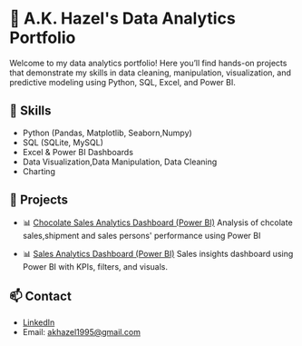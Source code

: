 # 👋 A.K. Hazel's Data Analytics Portfolio

Welcome to my data analytics portfolio! Here you’ll find hands-on projects that demonstrate my skills in data cleaning, manipulation, visualization, and predictive modeling using Python, SQL, Excel, and Power BI.

## 🔧 Skills
- Python (Pandas, Matplotlib, Seaborn,Numpy)
- SQL (SQLite, MySQL)
- Excel & Power BI Dashboards
- Data Visualization,Data Manipulation, Data Cleaning 
- Charting

## 📁 Projects
- 📊 [Chocolate Sales Analytics Dashboard (Power BI)](/PowerBI/SalesDashboard)
Analysis of chcolate sales,shipment and sales persons' performance using Power BI

- 📊 [Sales Analytics Dashboard (Power BI)](/PowerBI/SalesDashboard)
Sales insights dashboard using Power BI with KPIs, filters, and visuals.

## 📫 Contact
- [LinkedIn](https://www.linkedin.com/in/hazelarasu/)
- Email: akhazel1995@gmail.com
